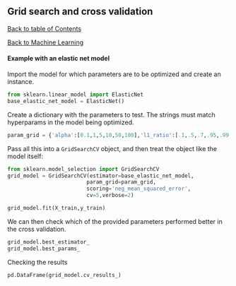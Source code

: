 ## Grid search and cross validation
[Back to table of Contents](../README.md)

[Back to Machine Learning](ml.md)

#### Example with an elastic net model

Import the model for which parameters are to be optimized and create an instance.

```python
from sklearn.linear_model import ElasticNet
base_elastic_net_model = ElasticNet()
```

Create a dictionary with the parameters to test. The strings must match hyperparams in the model being optimized.

```python
param_grid = {'alpha':[0.1,1,5,10,50,100],'l1_ratio':[.1,.5,.7,.95,.99,1]}
```

Pass all this into a ```GridSearchCV``` object, and then treat the object like the model itself:

```python
from sklearn.model_selection import GridSearchCV
grid_model = GridSearchCV(estimator=base_elastic_net_model,
                         param_grid=param_grid,
                         scoring='neg_mean_squared_error',
                         cv=5,verbose=2)

grid_model.fit(X_train,y_train)
```

We can then check which of the provided parameters performed better in the cross validation.

```python
grid_model.best_estimator_
grid_model.best_params_
```

Checking the results

```python
pd.DataFrame(grid_model.cv_results_)
```